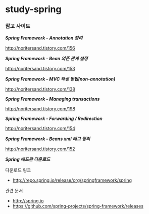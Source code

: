 # study-spring

### 참고 사이트

***Spring Framework - Annotation 정리***

http://noritersand.tistory.com/156

***Spring Framework - Bean 의존 관계 설정***

http://noritersand.tistory.com/153

***Spring Framework - MVC 작성 방법(non-annotation)***

http://noritersand.tistory.com/138

***Spring Framework - Managing transactions***

http://noritersand.tistory.com/198

***Spring Framework - Forwarding / Redirection***

http://noritersand.tistory.com/154

***Spring Framework - Beans xml 태그 정리***

http://noritersand.tistory.com/152

***Spring 배포판 다운로드***

다운로드 링크
- http://repo.spring.io/release/org/springframework/spring

관련 문서
- http://spring.io
- https://github.com/spring-projects/spring-framework/releases
